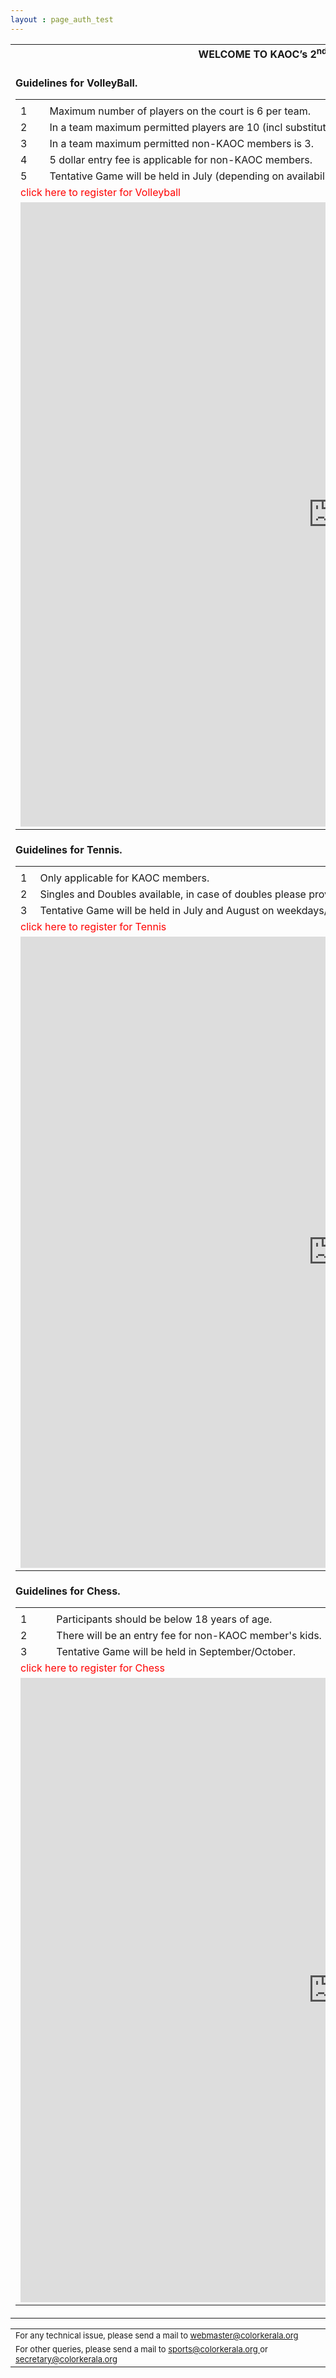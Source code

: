 ```yaml
---
layout : page_auth_test
---
```

<script src="https://ajax.googleapis.com/ajax/libs/jquery/3.2.1/jquery.min.js"></script>
<script>
$(document).ready(function() {
$("#volleyball_reg").hide();
$("#tennis_reg").hide();
$("#chess_reg").hide();
$("#vb_enb").click(function(){$("#volleyball_reg").toggle("slow");$("#tennis_reg").hide();$("#chess_reg").hide();});
$("#tn_enb").click(function(){$("#volleyball_reg").hide();$("#tennis_reg").toggle("slow");$("#chess_reg").hide();});
$("#ch_enb").click(function(){$("#volleyball_reg").hide();$("#tennis_reg").hide();$("#chess_reg").toggle("slow");})
}
)	
</script>

<table id="main table" align="center" style="border:0" onLoad="resetAll()">
	<tr style="border:0;background:transparent"><td style="border:0;background:transparent">
	<strong> <center>WELCOME TO KAOC’s 2<sup>nd</sup> ANNUAL SPORTS EVENTS. &nbsp; </center></strong><br/>
	</td></tr>
	<tr style="border:0;background:transparent"><td style="border:0;background:transparent">
	<strong> <left>Guidelines for VolleyBall. &nbsp; </left></strong><br/>
	<table id="Volleyball_G" align="left" style="border:0">
		<tr style="border:0;background:transparent"><td style="border:0;background:transparent">
		<tr style="border:0;background:transparent"><td style="border:0;background:transparent">1</td><td style="border:0;background:transparent"> Maximum number of players on the court is 6 per team. </td></tr>
		<tr style="border:0;background:transparent"><td style="border:0;background:transparent">2</td><td style="border:0;background:transparent"> In a team maximum permitted players are 10 (incl substitutes). </td></tr>
		<tr style="border:0;background:transparent"><td style="border:0;background:transparent">3</td><td style="border:0;background:transparent"> In a team maximum permitted non-KAOC members is 3. </td></tr>
		<tr style="border:0;background:transparent"><td style="border:0;background:transparent">4</td><td style="border:0;background:transparent"> 5 dollar entry fee is applicable for non-KAOC members.  </td></tr>
		<tr style="border:0;background:transparent"><td style="border:0;background:transparent">5</td><td style="border:0;background:transparent"> Tentative Game will be held in July (depending on availability of court).  </td></tr>
		<tr style="border:0;background:transparent"><td style="border:0;background:transparent" colspan="2"> <div id="vb_enb"> <font style="color:red">click here to register for Volleyball</font> </div></td></tr>
		<tr style="border:0;background:transparent"><td style="border:0;background:transparent" colspan="2">  <div id="volleyball_reg"><iframe src="https://goo.gl/forms/5fA5bkLsxohE2w7a2" width="999" height="999" frameborder="0" marginheight="0" marginwidth="0">Loading...</iframe></div></td></tr>
		</td></tr>
	</table>
	</td></tr>
	<tr style="border:0;background:transparent"><td style="border:0;background:transparent">
	<strong> <left>Guidelines for Tennis. &nbsp; </left></strong><br/>
	<table id="Tennis_G" align="left" style="border:0">
		<tr style="border:0;background:transparent"><td style="border:0;background:transparent">
		<tr style="border:0;background:transparent"><td style="border:0;background:transparent">1</td><td style="border:0;background:transparent"> Only applicable for KAOC members. </td></tr>
		<tr style="border:0;background:transparent"><td style="border:0;background:transparent">2</td><td style="border:0;background:transparent"> Singles and Doubles available, in case of doubles please provide the partner name while registering. </td></tr>
		<tr style="border:0;background:transparent"><td style="border:0;background:transparent">3</td><td style="border:0;background:transparent"> Tentative Game will be held in July and August on weekdays/weekends (depending on availability of court).  </td></tr>
		<tr style="border:0;background:transparent"><td style="border:0;background:transparent" colspan="2"> <div id="tn_enb"> <font style="color:red">click here to register for Tennis </font></div></td></tr>
		<tr style="border:0;background:transparent"><td style="border:0;background:transparent" colspan="2">  <div id="tennis_reg"><iframe src="https://goo.gl/forms/LRZeKTNg5xRhC9oY2" width="999" height="1010" frameborder="0" marginheight="0" marginwidth="0">Loading...</iframe></div></td></tr>
		</td></tr>
	</table>
	</td></tr>
	<tr style="border:0;background:transparent"><td style="border:0;background:transparent">
	<strong> <left>Guidelines for Chess. &nbsp; </left></strong><br/>
	<table id="Chess_G" align="left" style="border:0">
		<tr style="border:0;background:transparent"><td style="border:0;background:transparent">
		<tr style="border:0;background:transparent"><td style="border:0;background:transparent">1</td><td style="border:0;background:transparent"> Participants should be below 18 years of age. </td></tr>
		<tr style="border:0;background:transparent"><td style="border:0;background:transparent">2</td><td style="border:0;background:transparent"> There will be an entry fee for non-KAOC member's kids. </td></tr>
		<tr style="border:0;background:transparent"><td style="border:0;background:transparent">3</td><td style="border:0;background:transparent"> Tentative Game will be held in September/October.  </td></tr>
		<tr style="border:0;background:transparent"><td style="border:0;background:transparent" colspan="2"> <div id="ch_enb"> <font style="color:red">click here to register for Chess</font> </div></td></tr>
		<tr style="border:0;background:transparent"><td style="border:0;background:transparent" colspan="2">  <div id="chess_reg"><iframe src="https://goo.gl/forms/xI3DpwxZtZ58dXvk2" width="999" height="999" frameborder="0" marginheight="0" marginwidth="0">Loading...</iframe></div></td></tr>
		</td></tr>
	</table>
	</td></tr>
</table>
<table>
  <tr style="border:0;background:transparent">
   <td style="border:0"> <font size="2"> For any technical issue, please send a mail to <u> webmaster@colorkerala.org </u></font></td></tr>
  <tr style="border:0;background:transparent">
    <td style="border:0">  <font size="2">For other queries, please send a mail to <u> sports@colorkerala.org </u> or <u> secretary@colorkerala.org</u> </font></td></tr>
  </table>

